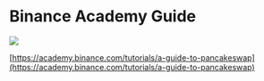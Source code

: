 # Binance Academy Guide

![](../.gitbook/images/screenshot-2021-04-20-at-3.45.02-pm.png)

[https://academy.binance.com/tutorials/a-guide-to-pancakeswap](https://academy.binance.com/tutorials/a-guide-to-pancakeswap)
